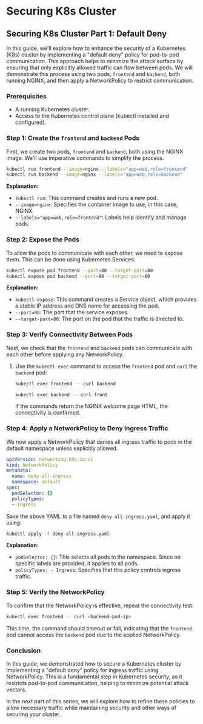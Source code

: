 # Securing K8s Cluster

## Securing K8s Cluster Part 1: Default Deny

In this guide, we'll explore how to enhance the security of a Kubernetes (K8s) cluster by implementing a "default deny" policy for pod-to-pod communication. This approach helps to minimize the attack surface by ensuring that only explicitly allowed traffic can flow between pods. We will demonstrate this process using two pods, `frontend` and `backend`, both running NGINX, and then apply a NetworkPolicy to restrict communication.

### Prerequisites
- A running Kubernetes cluster.
- Access to the Kubernetes control plane (kubectl installed and configured).

### Step 1: Create the `frontend` and `backend` Pods

First, we create two pods, `frontend` and `backend`, both using the NGINX image. We'll use imperative commands to simplify the process.

```bash
kubectl run frontend --image=nginx --labels="app=web,role=frontend"
kubectl run backend --image=nginx --labels="app=web,role=backend"
```

**Explanation:**
- `kubectl run`: This command creates and runs a new pod.
- `--image=nginx`: Specifies the container image to use, in this case, NGINX.
- `--labels="app=web,role=frontend"`: Labels help identify and manage pods.

### Step 2: Expose the Pods

To allow the pods to communicate with each other, we need to expose them. This can be done using Kubernetes Services:

```bash
kubectl expose pod frontend --port=80 --target-port=80
kubectl expose pod backend --port=80 --target-port=80
```

**Explanation:**
- `kubectl expose`: This command creates a Service object, which provides a stable IP address and DNS name for accessing the pod.
- `--port=80`: The port that the service exposes.
- `--target-port=80`: The port on the pod that the traffic is directed to.


### Step 3: Verify Connectivity Between Pods

Next, we check that the `frontend` and `backend` pods can communicate with each other before applying any NetworkPolicy.


1. Use the `kubectl exec` command to access the `frontend` pod and `curl` the `backend` pod:

   ```bash
   kubectl exec frontend -- curl backend
   ```
   ```bash
   kubectl exec backend -- curl front
   ```

   
   If the commands return the NGINX welcome page HTML, the connectivity is confirmed.

### Step 4: Apply a NetworkPolicy to Deny Ingress Traffic

We now apply a NetworkPolicy that denies all ingress traffic to pods in the default namespace unless explicitly allowed.

```yaml
apiVersion: networking.k8s.io/v1
kind: NetworkPolicy
metadata:
  name: deny-all-ingress
  namespace: default
spec:
  podSelector: {}
  policyTypes:
  - Ingress
```

Save the above YAML to a file named `deny-all-ingress.yaml`, and apply it using:

```bash
kubectl apply -f deny-all-ingress.yaml
```

**Explanation:**
- `podSelector: {}`: This selects all pods in the namespace. Since no specific labels are provided, it applies to all pods.
- `policyTypes: - Ingress`: Specifies that this policy controls ingress traffic.

### Step 5: Verify the NetworkPolicy

To confirm that the NetworkPolicy is effective, repeat the connectivity test:

```bash
kubectl exec frontend -- curl <backend-pod-ip>
```

This time, the command should timeout or fail, indicating that the `frontend` pod cannot access the `backend` pod due to the applied NetworkPolicy.

### Conclusion

In this guide, we demonstrated how to secure a Kubernetes cluster by implementing a "default deny" policy for ingress traffic using NetworkPolicy. This is a fundamental step in Kubernetes security, as it restricts pod-to-pod communication, helping to minimize potential attack vectors.

In the next part of this series, we will explore how to refine these policies to allow necessary traffic while maintaining security and other ways of securing your cluster.








